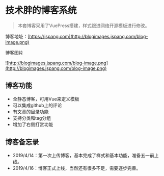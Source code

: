 # 技术胖的博客系统

> 本套博客采用了VuePress搭建，样式跟进网络开源模板进行修改。

博客地址：[https://jspang.com](http://blogimages.jspang.com/blog-image.png)

博客图片

![http://blogimages.jspang.com/blog-image.png](http://blogimages.jspang.com/blog-image.png)


## 博客功能

- 全静态博客，可用Vue来定义模板
- 可以集成github上的评论
- 有文章的目录功能
- 支持分类和tag分组
- 增加了右侧打赏功能




## 博客备忘录

- 2019/4/14：第一次上传博客，基本完成了样式和基本功能，准备五一前上线。
- 2019/4/16：博客正式上线，当然还有很多不足，需要逐步完善。

